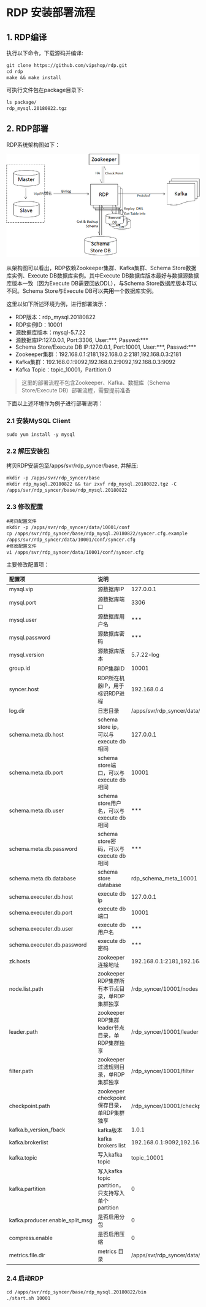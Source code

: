# RDP 安装部署流程

## 1. RDP编译

执行以下命令，下载源码并编译:

```
git clone https://github.com/vipshop/rdp.git
cd rdp
make && make install
```

可执行文件包在package目录下:
```
ls package/
rdp_mysql.20180822.tgz
```


## 2. RDP部署

RDP系统架构图如下：

![system_struct](../1.0/pictures/system_struct.png)

从架构图可以看出，RDP依赖Zookeeper集群、Kafka集群、Schema Store数据库实例、Execute DB数据库实例。其中Execute DB数据库版本最好与数据源数据库版本一致（因为Execute DB需要回放DDL），与Schema Store数据库版本可以不同。Schema Store与Execute DB可以**共用**一个数据库实例。


这里以如下所述环境为例，进行部署演示：
* RDP版本：rdp_mysql.20180822
* RDP实例ID：10001 
* 源数据库版本：mysql-5.7.22 
* 源数据库IP:127.0.0.1, Port:3306, User:\*\*\*, Passwd:\*\*\* 
* Schema Store/Execute DB IP:127.0.0.1, Port:10001, User:\*\*\*, Passwd:\*\*\* 
* Zookeeper集群：192.168.0.1:2181,192.168.0.2:2181,192.168.0.3:2181 
* Kafka集群：192.168.0.1:9092,192.168.0.2:9092,192.168.0.3:9092
* Kafka Topic：topic_10001，Partition:0

> 这里的部署流程不包含Zookeeper、Kafka、数据库（Schema Store/Execute DB）部署流程，需要提前准备

下面以上述环境作为例子进行部署说明：

### 2.1 安装MySQL Client

```
sudo yum install -y mysql
```


### 2.2 解压安装包

拷贝RDP安装包至/apps/svr/rdp_syncer/base, 并解压:

```
mkdir -p /apps/svr/rdp_syncer/base
mkdir rdp_mysql.20180822 && tar zxvf rdp_mysql.20180822.tgz -C /apps/svr/rdp_syncer/base/rdp_mysql.20180822
```

### 2.3 修改配置

```
#拷贝配置文件
mkdir -p /apps/svr/rdp_syncer/data/10001/conf
cp /apps/svr/rdp_syncer/base/rdp_mysql.20180822/syncer.cfg.example /apps/svr/rdp_syncer/data/10001/conf/syncer.cfg
#修改配置文件
vi /apps/svr/rdp_syncer/data/10001/conf/syncer.cfg
```

主要修改配置项：

| 配置项                          | 说明                                               | 值                                                 |
| :------------------------------ | :------------------------------------------------- | -------------------------------------------------- |
| mysql.vip                       | 源数据库IP                                         | 127.0.0.1                                          |
| mysql.port                      | 源数据库端口                                       | 3306                                               |
| mysql.user                      | 源数据库用户名                                     | \*\*\*                                             |
| mysql.password                  | 源数据库密码                                       | \*\*\*                                             |
| mysql.version                   | 源数据库版本                                       | 5.7.22-log                                         |
| group.id                        | RDP集群ID                                          | 10001                                              |
| syncer.host                     | RDP所在机器IP，用于标识RDP进程                     | 192.168.0.4                                        |
| log.dir                         | 日志目录                                           | /apps/svr/rdp_syncer/data/10001/logs               |
| schema.meta.db.host             | schema store ip，可以与execute db相同              | 127.0.0.1                                          |
| schema.meta.db.port             | schema store端口，可以与execute db相同             | 10001                                              |
| schema.meta.db.user             | schema store用户名，可以与execute db相同           | \*\*\*                                             |
| schema.meta.db.password         | schema store密码，可以与execute db相同             | \*\*\*                                             |
| schema.meta.db.database         | schema store database                              | rdp_schema_meta_10001                          |
| schema.executer.db.host         | execute db ip                                      | 127.0.0.1                                          |
| schema.executer.db.port         | execute db端口                                     | 10001                                              |
| schema.executer.db.user         | execute db用户名                                   | \*\*\*                                             |
| schema.executer.db.password     | execute db密码                                     | \*\*\*                                             |
| zk.hosts                        | zookeeper连接地址                                  | 192.168.0.1:2181,192.168.0.2:2181,192.168.0.3:2181 |
| node.list.path                  | zookeeper RDP集群所有本节点目录，单RDP集群独享     | /rdp_syncer/10001/nodes                            |
| leader.path                     | zookeeper RDP集群leader节点目录，单RDP集群独享     | /rdp_syncer/10001/leader                           |
| filter.path                     | zookeeper过滤规则目录，单RDP集群独享               | /rdp_syncer/10001/filter                           |
| checkpoint.path                 | zookeeper checkpoint保存目录，单RDP集群独享        | /rdp_syncer/10001/checkpoint                       |
| kafka.b_version_fback           | kafka版本                                          | 1.0.1                                              |
| kafka.brokerlist                | kafka brokers list                                 | 192.168.0.1:9092,192.168.0.2:9092,192.168.0.3:9092 |
| kafka.topic                     | 写入kafka topic                                    | topic_10001                                        |
| kafka.partition                 | 写入kafka topic partition，只支持写入单个partition | 0                                                  |
| kafka.producer.enable_split_msg | 是否启用分包                                       | 0                                                  |
| compress.enable                 | 是否启用压缩                                       | 0                                                  |
| metrics.file.dir                | metrics 目录                                       | /apps/svr/rdp_syncer/data/10001/metrics            |

### 2.4 启动RDP

```
cd /apps/svr/rdp_syncer/base/rdp_mysql.20180822/bin
./start.sh 10001
```

